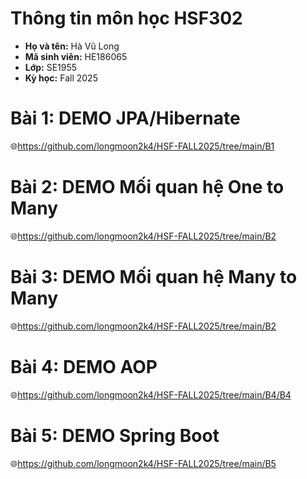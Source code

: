 # Thông tin môn học HSF302

- **Họ và tên:** Hà Vũ Long
- **Mã sinh viên:** HE186065
- **Lớp:** SE1955
- **Kỳ học:** Fall 2025
# Bài 1: DEMO JPA/Hibernate
🌐https://github.com/longmoon2k4/HSF-FALL2025/tree/main/B1

# Bài 2: DEMO Mối quan hệ One to Many 
🌐https://github.com/longmoon2k4/HSF-FALL2025/tree/main/B2

# Bài 3: DEMO Mối quan hệ Many to Many
🌐https://github.com/longmoon2k4/HSF-FALL2025/tree/main/B2

# Bài 4: DEMO AOP
🌐https://github.com/longmoon2k4/HSF-FALL2025/tree/main/B4/B4

# Bài 5: DEMO Spring Boot
🌐https://github.com/longmoon2k4/HSF-FALL2025/tree/main/B5
